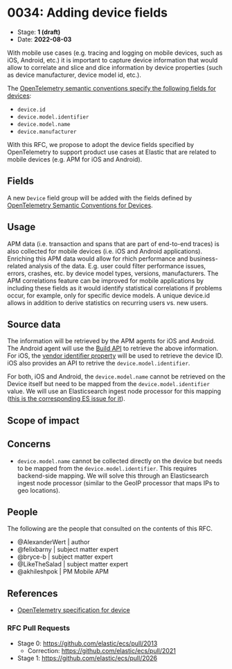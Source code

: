 # 0034: Adding device fields
<!-- Leave this ID at 0000. The ECS team will assign a unique, contiguous RFC number upon merging the initial stage of this RFC. -->

- Stage: **1 (draft)** <!-- Update to reflect target stage. See https://elastic.github.io/ecs/stages.html -->
- Date: **2022-08-03** <!-- The ECS team sets this date at merge time. This is the date of the latest stage advancement. -->

<!--
As you work on your RFC, use the "Stage N" comments to guide you in what you should focus on, for the stage you're targeting.
Feel free to remove these comments as you go along.
-->

<!--
Stage 0: Provide a high level summary of the premise of these changes. Briefly describe the nature, purpose, and impact of the changes. ~2-5 sentences.
-->

With mobile use cases (e.g. tracing and logging on mobile devices, such as iOS, Android, etc.) it is important to capture device information that would allow to correlate and slice and dice information by device properties (such as device manufacturer, device model id, etc.).

The [OpenTelemetry semantic conventions specify the following fields for devices](https://opentelemetry.io/docs/reference/specification/resource/semantic_conventions/device/):
- `device.id`
- `device.model.identifier`
- `device.model.name`
- `device.manufacturer`

With this RFC, we propose to adopt the device fields specified by OpenTelemetry to support product use cases at Elastic that are related to mobile devices (e.g. APM for iOS and Android).

<!--
Stage 1: If the changes include field additions or modifications, please create a folder titled as the RFC number under rfcs/text/. This will be where proposed schema changes as standalone YAML files or extended example mappings and larger source documents will go as the RFC is iterated upon.
-->

<!--
Stage X: Provide a brief explanation of why the proposal is being marked as abandoned. This is useful context for anyone revisiting this proposal or considering similar changes later on.
-->

## Fields

<!--
Stage 1: Describe at a high level how this change affects fields. Include new or updated yml field definitions for all of the essential fields in this draft. While not exhaustive, the fields documented here should be comprehensive enough to deeply evaluate the technical considerations of this change. The goal here is to validate the technical details for all essential fields and to provide a basis for adding experimental field definitions to the schema. Use GitHub code blocks with yml syntax formatting, and add them to the corresponding RFC folder.
-->

A new `Device` field group will be added with the fields defined by [OpenTelemetry Semantic Conventions for Devices](https://opentelemetry.io/docs/reference/specification/resource/semantic_conventions/device/).



<!--
Stage 2: Add or update all remaining field definitions. The list should now be exhaustive. The goal here is to validate the technical details of all remaining fields and to provide a basis for releasing these field definitions as beta in the schema. Use GitHub code blocks with yml syntax formatting, and add them to the corresponding RFC folder.
-->

## Usage

<!--
Stage 1: Describe at a high-level how these field changes will be used in practice. Real world examples are encouraged. The goal here is to understand how people would leverage these fields to gain insights or solve problems. ~1-3 paragraphs.
-->

APM data (i.e. transaction and spans that are part of end-to-end traces) is also collected for mobile devices (i.e. iOS and Android applications). Enriching this APM data would allow for rhich performance and business-related analysis of the data. E.g. user could filter performance issues, errors, crashes, etc. by device model types, versions, manufacturers.
The APM correlations feature can be improved for mobile applications by including these fields as it would identify statistical correlations if problems occur, for example, only for specific device models.
A unique device.id allows in addition to derive statistics on recurring users vs. new users. 


## Source data

<!--
Stage 1: Provide a high-level description of example sources of data. This does not yet need to be a concrete example of a source document, but instead can simply describe a potential source (e.g. nginx access log). This will ultimately be fleshed out to include literal source examples in a future stage. The goal here is to identify practical sources for these fields in the real world. ~1-3 sentences or unordered list.
-->

The information will be retrieved by the APM agents for iOS and Android. The Android agent will use the [Build API](https://developer.android.com/reference/android/os/Build#MANUFACTURER) to retrieve the above information. For iOS, the [vendor identifier property](https://developer.apple.com/documentation/uikit/uidevice/1620059-identifierforvendor) will be used to retrieve the device ID. iOS also provides an API to retrive the `device.model.identifier`.

For both, iOS and Android, the `device.model.name` cannot be retrieved on the Device itself but need to be mapped from the `device.model.identifier` value. We will use an Elasticsearch ingest node processor for this mapping ([this is the corresponding ES issue for it](https://github.com/elastic/elasticsearch/issues/88865)).


<!--
Stage 2: Included a real world example source document. Ideally this example comes from the source(s) identified in stage 1. If not, it should replace them. The goal here is to validate the utility of these field changes in the context of a real world example. Format with the source name as a ### header and the example document in a GitHub code block with json formatting, or if on the larger side, add them to the corresponding RFC folder.
-->

<!--
Stage 3: Add more real world example source documents so we have at least 2 total, but ideally 3. Format as described in stage 2.
-->

## Scope of impact

<!--
Stage 2: Identifies scope of impact of changes. Are breaking changes required? Should deprecation strategies be adopted? Will significant refactoring be involved? Break the impact down into:
 * Ingestion mechanisms (e.g. beats/logstash)
 * Usage mechanisms (e.g. Kibana applications, detections)
 * ECS project (e.g. docs, tooling)
The goal here is to research and understand the impact of these changes on users in the community and development teams across Elastic. 2-5 sentences each.
-->

## Concerns

<!--
Stage 1: Identify potential concerns, implementation challenges, or complexity. Spend some time on this. Play devil's advocate. Try to identify the sort of non-obvious challenges that tend to surface later. The goal here is to surface risks early, allow everyone the time to work through them, and ultimately document resolution for posterity's sake.
-->
- `device.model.name` cannot be collected directly on the device but needs to be mapped from the `device.model.identifier`. This requires backend-side mapping. We will solve this through an Elasticsearch ingest node processor (similar to the GeoIP processor that maps IPs to geo locations). 

<!--
Stage 2: Document new concerns or resolutions to previously listed concerns. It's not critical that all concerns have resolutions at this point, but it would be helpful if resolutions were taking shape for the most significant concerns.
-->

<!--
Stage 3: Document resolutions for all existing concerns. Any new concerns should be documented along with their resolution. The goal here is to eliminate risk of churn and instability by ensuring all concerns have been addressed.
-->

## People

The following are the people that consulted on the contents of this RFC.

* @AlexanderWert | author
* @felixbarny | subject matter expert
* @bryce-b | subject matter expert
* @LikeTheSalad | subject matter expert
* @akhileshpok | PM Mobile APM


<!--
Who will be or has been consulted on the contents of this RFC? Identify authorship and sponsorship, and optionally identify the nature of involvement of others. Link to GitHub aliases where possible. This list will likely change or grow stage after stage.

e.g.:

* @Yasmina | author
* @Monique | sponsor
* @EunJung | subject matter expert
* @JaneDoe | grammar, spelling, prose
* @Mariana
-->


## References

<!-- Insert any links appropriate to this RFC in this section. -->
* [OpenTelemetry specification for device](https://opentelemetry.io/docs/reference/specification/resource/semantic_conventions/device/)

### RFC Pull Requests

<!-- An RFC should link to the PRs for each of it stage advancements. -->

* Stage 0: https://github.com/elastic/ecs/pull/2013
    * Correction: https://github.com/elastic/ecs/pull/2021
* Stage 1: https://github.com/elastic/ecs/pull/2026
<!--
* Stage 1: https://github.com/elastic/ecs/pull/NNN
...
-->
